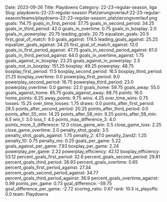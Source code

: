 Date: 2023-09-26
Title: Playdowns
Category: 22-23-regular-season, liga
Slug: playdowns-22-23-regular-season
Platzierungsverlauf:22-23-regular-season/teams/playdowns-22-23-regular-season_platzierungsverlauf.png
goals: 114.75
goals_in_first_period: 37.75
goals_in_second_period: 34.25
goals_in_third_period: 42.0
goals_in_overtime: 0.75
goals_in_boxplay: 2.0
goals_in_powerplay: 20.75
leading_goals: 20.75
equalizer_goals: 20.5
first_goal_of_match: 9.0
goals_against: 174.5
leading_goals_against: 25.25
equalizer_goals_against: 24.25
first_goal_of_match_against: 13.0
goals_in_first_period_against: 47.75
goals_in_second_period_against: 61.0
goals_in_third_period_against: 64.0
goals_in_overtime_against: 1.75
goals_against_in_boxplay: 23.25
goals_against_in_powerplay: 2.5
goals_not_in_boxplay: 151.25
boxplay: 49.25
powerplay: 48.75
boxplay_first_period: 11.5
boxplay_second_period: 16.5
boxplay_third_period: 21.25
boxplay_overtime: 0.0
powerplay_first_period: 9.0
powerplay_second_period: 16.75
powerplay_third_period: 23.0
powerplay_overtime: 0.0
games: 22.0
goals_home: 59.75
goals_away: 55.0
goals_against_home: 85.75
goals_against_away: 88.75
points: 16.0
home_points: 6.25
away_points: 9.75
wins: 4.25
over_time_wins: 0.75
losses: 15.25
over_time_losses: 1.75
draws: 0.0
points_after_first_period: 28.5
points_after_second_period: 20.25
points_after_third_period: 0.0
points_after_55_min: 14.25
points_after_58_min: 9.25
points_after_59_min: 6.5
win_1: 3.0
loss_1: 4.5
points_max_difference_3: 4.0
points_more_3_difference: 12.0
close_game_win: 0.5
close_game_loss: 2.25
close_game_overtime: 2.0
penalty_shot_goals: 3.5
penalty_shot_goals_against: 1.75
penalty_2: 47.0
penalty_2and2: 1.25
penalty_10: 0.75
penalty_ms: 0.25
goals_per_game: 5.22
goals_against_per_game: 7.93
boxplay_per_game: 2.24
powerplay_per_game: 2.22
powerplay_efficiency: 42.12
boxplay_efficiency: 53.12
percent_goals_first_period: 32.6
percent_goals_second_period: 29.81
percent_goals_third_period: 36.93
percent_goals_overtime: 0.65
percent_goals_first_period_against: 27.34
percent_goals_second_period_against: 34.77
percent_goals_third_period_against: 36.9
percent_goals_overtime_against: 0.99
points_per_game: 0.73
goal_difference: -59.75
goal_difference_per_game: -2.72
scoring_ratio: 0.67
rank: 10.5
is_playoffs: 0.0
team: Playdowns
